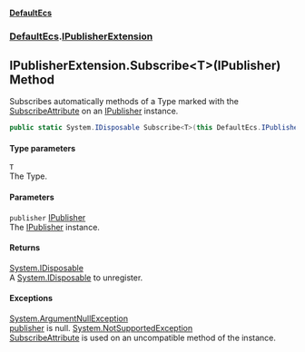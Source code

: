 #### [DefaultEcs](DefaultEcs.md 'DefaultEcs')
### [DefaultEcs](DefaultEcs.md#DefaultEcs 'DefaultEcs').[IPublisherExtension](IPublisherExtension.md 'DefaultEcs.IPublisherExtension')
## IPublisherExtension.Subscribe&lt;T&gt;(IPublisher) Method
Subscribes automatically methods of a Type marked with the [SubscribeAttribute](SubscribeAttribute.md 'DefaultEcs.SubscribeAttribute') on an [IPublisher](IPublisher.md 'DefaultEcs.IPublisher') instance.  
```csharp
public static System.IDisposable Subscribe<T>(this DefaultEcs.IPublisher publisher);
```
#### Type parameters
<a name='DefaultEcs_IPublisherExtension_Subscribe_T_(DefaultEcs_IPublisher)_T'></a>
`T`  
The Type.
  
#### Parameters
<a name='DefaultEcs_IPublisherExtension_Subscribe_T_(DefaultEcs_IPublisher)_publisher'></a>
`publisher` [IPublisher](IPublisher.md 'DefaultEcs.IPublisher')  
The [IPublisher](IPublisher.md 'DefaultEcs.IPublisher') instance.
  
#### Returns
[System.IDisposable](https://docs.microsoft.com/en-us/dotnet/api/System.IDisposable 'System.IDisposable')  
A [System.IDisposable](https://docs.microsoft.com/en-us/dotnet/api/System.IDisposable 'System.IDisposable') to unregister.
#### Exceptions
[System.ArgumentNullException](https://docs.microsoft.com/en-us/dotnet/api/System.ArgumentNullException 'System.ArgumentNullException')  
[publisher](IPublisherExtension_Subscribe_T_(IPublisher).md#DefaultEcs_IPublisherExtension_Subscribe_T_(DefaultEcs_IPublisher)_publisher 'DefaultEcs.IPublisherExtension.Subscribe&lt;T&gt;(DefaultEcs.IPublisher).publisher') is null.
[System.NotSupportedException](https://docs.microsoft.com/en-us/dotnet/api/System.NotSupportedException 'System.NotSupportedException')  
[SubscribeAttribute](SubscribeAttribute.md 'DefaultEcs.SubscribeAttribute') is used on an uncompatible method of the instance.
